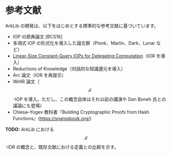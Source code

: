 # 参考文献

ArkLib の開発は、以下をはじめとする標準的な参考文献に基づいています。

- IOP の原典論文 [BCS16]
- 多項式 IOP の形式化を導入した論文群（Plonk、Marlin、Dark、Lunar など）
- [Linear-Size Constant-Query IOPs for Delegating Computation](https://eprint.iacr.org/2019/1230.pdf)（IOR を導入）
- Reductions of Knowledge（対話的な知識還元を導入）
- Arc 論文（IOR を再提示）
- WHIR 論文（$$\mathcal{F}$$-IOP を導入。ただし、この概念自体はそれ以前の講演や Dan Boneh 氏との議論にも登場）
- Chiesa–Yogev 教科書『Building Cryptographic Proofs from Hash Functions』(https://snargsbook.org/)

**TODO:** ArkLib における $$\mathcal{F}$$-IOR の概念と、既存文献における定義との比較を示す。
